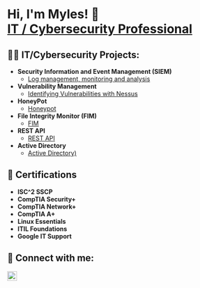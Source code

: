 <h1>Hi, I'm Myles! 🙋<br/><a href="https://www.linkedin.com/in/mylesduit/">IT / Cybersecurity Professional</a></h1>

<h2>👨‍💻 IT/Cybersecurity Projects:</h2>

- <b>Security Information and Event Management (SIEM)</b>
  - [Log management, monitoring and analysis](https://github.com/)
- <b>Vulnerability Management</b>
  - [Identifying Vulnerabilities with Nessus](https://github.com/)
- <b>HoneyPot</b>
  - [Honeypot](https://github.com/)
- <b>File Integrity Monitor (FIM)</b>
  - [FIM](https://github.com/)
- <b>REST API</b>
  - [REST API](https://github.com/)
- <b>Active Directory</b>
  - [Active Directory)](https://github.com/)

<h2>📃 Certifications</h2>

- <b>ISC^2 SSCP</b>
- <b>CompTIA Security+</b>
- <b>CompTIA Network+</b>
- <b>CompTIA A+</b>
- <b>Linux Essentials</b>
- <b>ITIL Foundations</b>
- <b>Google IT Support</b>

<h2> 🤳 Connect with me:</h2>

[<img align="left" alt="MylesDuit | LinkedIn" width="22px" src="https://cdn.jsdelivr.net/npm/simple-icons@v3/icons/linkedin.svg" />][linkedin]

[linkedin]: https://www.linkedin.com/in/mylesduit/
